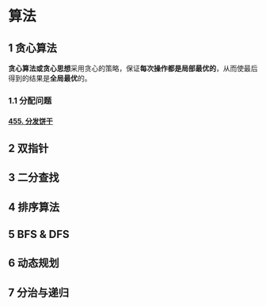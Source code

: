 # 算法

## 1 贪心算法

**贪心算法或贪心思想**采用贪心的策略，保证**每次操作都是局部最优的**，从而使最后得到的结果是**全局最优**的。

### 1.1 分配问题

#### [455. 分发饼干](https://leetcode-cn.com/problems/assign-cookies/)

























## 2 双指针

## 3 二分查找

## 4 排序算法

## 5 BFS & DFS

## 6 动态规划

## 7 分治与递归